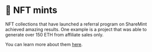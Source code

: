 # 💱 NFT mints

NFT collections that have launched a referral program on ShareMint achieved amazing results. One example is a project that was able to generate over 150 ETH from affiliate sales only. 

You can learn more about them [here](https://blog.sharemint.xyz/nft-case-studies).